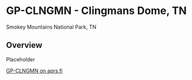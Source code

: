 # GP-CLNGMN - Clingmans Dome, TN

Smokey Mountains National Park, TN

## Overview

Placeholder

[GP-CLNGMN on aprs.fi](https://aprs.fi/#!call=a%2FGP-CLNGMN%2C)
